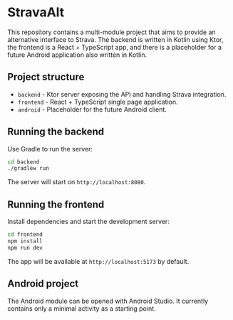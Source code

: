 # StravaAlt

This repository contains a multi-module project that aims to provide an alternative interface to Strava.
The backend is written in Kotlin using Ktor, the frontend is a React + TypeScript app, and
there is a placeholder for a future Android application also written in Kotlin.

## Project structure

- `backend` - Ktor server exposing the API and handling Strava integration.
- `frontend` - React + TypeScript single page application.
- `android` - Placeholder for the future Android client.

## Running the backend

Use Gradle to run the server:

```bash
cd backend
./gradlew run
```

The server will start on `http://localhost:8080`.

## Running the frontend

Install dependencies and start the development server:

```bash
cd frontend
npm install
npm run dev
```

The app will be available at `http://localhost:5173` by default.

## Android project

The Android module can be opened with Android Studio. It currently contains
only a minimal activity as a starting point.
